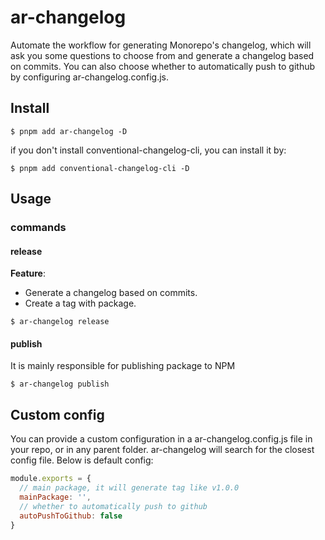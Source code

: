 # ar-changelog

Automate the workflow for generating Monorepo's changelog, which will ask you some questions to choose from and generate a changelog based on commits. You can also choose whether to automatically push to github by configuring ar-changelog.config.js.
## Install

```shell
$ pnpm add ar-changelog -D
```

if you don't install conventional-changelog-cli, you can install it by:

```shell
$ pnpm add conventional-changelog-cli -D
```

## Usage

### commands

#### release

**Feature**:

* Generate a changelog based on commits.
* Create a tag with package.

```shell
$ ar-changelog release
```

#### publish

It is mainly responsible for publishing package to NPM

```shell
$ ar-changelog publish
```

## Custom config

You can provide a custom configuration in a ar-changelog.config.js file in your repo, or in any parent folder. ar-changelog will search for the closest config file. Below is default config:

```js
module.exports = {
  // main package, it will generate tag like v1.0.0
  mainPackage: '',
  // whether to automatically push to github
  autoPushToGithub: false
}
```


